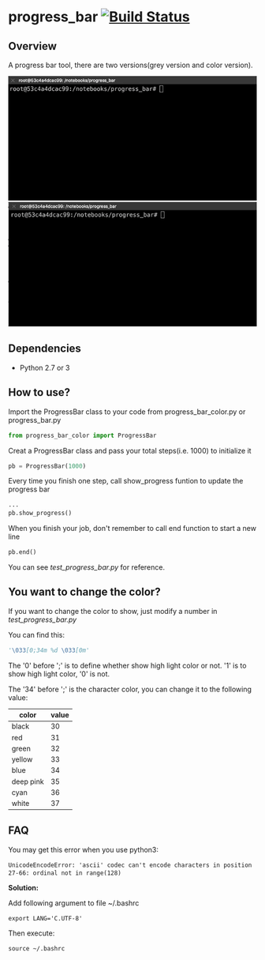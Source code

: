 # progress_bar [![Build Status](https://travis-ci.org/shijungg/progress_bar.svg?branch=master)](https://travis-ci.org/shijungg/progress_bar)

## Overview

A progress bar tool, there are two versions(grey version and color version).

<img src='grey.gif'>

<img src='color.gif'>

## Dependencies

* Python 2.7 or 3

## How to use?

Import the ProgressBar class to your code from progress_bar_color.py or progress_bar.py

```python
from progress_bar_color import ProgressBar
```

Creat a ProgressBar class and pass your total steps(i.e. 1000) to initialize it

```python
pb = ProgressBar(1000)
```

Every time you finish one step, call show_progress funtion to update the progress bar

```python
...
pb.show_progress()
```

When you finish your job, don't remember to call end function to start a new line

```python
pb.end()
```

You can see *test_progress_bar.py* for reference.

## You want to change the color?

If you want to change the color to show, just modify a number in *test_progress_bar.py*

You can find this:

```python
'\033[0;34m %d \033[0m'
```

The '0' before ';' is to define whether show high light color or not. '1' is to show high light color, '0' is not.

The '34' before ';' is the character color, you can change it to the following value:

| color     | value |
| --------- | ----- |
| black     | 30    |
| red       | 31    |
| green     | 32    |
| yellow    | 33    |
| blue      | 34    |
| deep pink | 35    |
| cyan      | 36    |
| white     | 37    |



## FAQ

You may get this error when you use python3:

```
UnicodeEncodeError: 'ascii' codec can't encode characters in position 27-66: ordinal not in range(128)
```

**Solution:**

Add following argument to file ~/.bashrc

```shell
export LANG='C.UTF-8'
```

Then execute:

```shell
source ~/.bashrc
```

